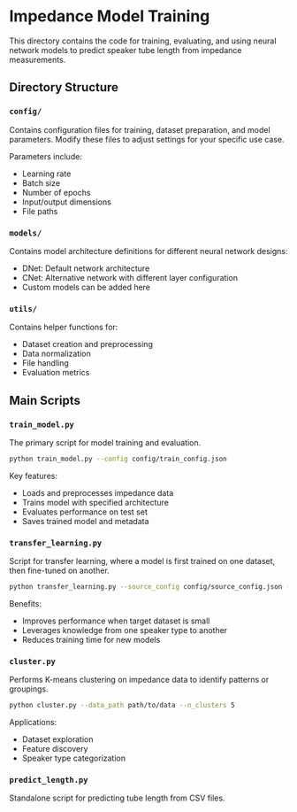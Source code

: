 # Impedance Model Training

This directory contains the code for training, evaluating, and using neural network models to predict speaker tube length from impedance measurements.

## Directory Structure

### `config/`
Contains configuration files for training, dataset preparation, and model parameters. Modify these files to adjust settings for your specific use case.

Parameters include:
- Learning rate
- Batch size
- Number of epochs
- Input/output dimensions
- File paths

### `models/`
Contains model architecture definitions for different neural network designs:
- DNet: Default network architecture
- CNet: Alternative network with different layer configuration
- Custom models can be added here

### `utils/`
Contains helper functions for:
- Dataset creation and preprocessing
- Data normalization
- File handling
- Evaluation metrics

## Main Scripts

### `train_model.py`
The primary script for model training and evaluation.

```bash
python train_model.py --config config/train_config.json
```

Key features:
- Loads and preprocesses impedance data
- Trains model with specified architecture
- Evaluates performance on test set
- Saves trained model and metadata

### `transfer_learning.py`
Script for transfer learning, where a model is first trained on one dataset, then fine-tuned on another.

```bash
python transfer_learning.py --source_config config/source_config.json --target_config config/target_config.json
```

Benefits:
- Improves performance when target dataset is small
- Leverages knowledge from one speaker type to another
- Reduces training time for new models

### `cluster.py`
Performs K-means clustering on impedance data to identify patterns or groupings.

```bash
python cluster.py --data_path path/to/data --n_clusters 5
```

Applications:
- Dataset exploration
- Feature discovery
- Speaker type categorization

### `predict_length.py`
Standalone script for predicting tube length from CSV files.